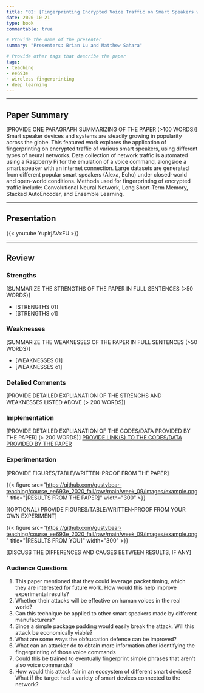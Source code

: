 ```yaml
---
title: "02: [Fingerprinting Encrypted Voice Traffic on Smart Speakers with Deep Learning] by [C. Wang, S. Kennedy, H. Li, K. Hudson, G. Atluri, X. Wei, W. Sun, and B. Wang]"
date: 2020-10-21
type: book
commentable: true

# Provide the name of the presenter
summary: "Presenters: Brian Lu and Matthew Sahara"

# Provide other tags that describe the paper
tags:
- teaching
- ee693e
- wireless fingerprinting
- deep learning
---
```


***
## Paper Summary
[PROVIDE ONE PARAGRAPH SUMMARIZING OF THE PAPER (>100 WORDS)]
Smart speaker devices and systems are steadily growing in popularity across the globe. This featured work explores the application of fingerprinting on encrypted traffic of various smart speakers, using different types of neural networks. Data collection of network traffic is automated using a Raspberry Pi for the emulation of a voice command, alongside a smart speaker with an internet connection. Large datasets are generated from different popular smart speakers (Alexa, Echo) under closed-world and open-world conditions. Methods used for fingerprinting of encrypted traffic include: Convolutional Neural Network, Long Short-Term Memory, Stacked AutoEncoder, and Ensemble Learning.
***

## Presentation
{{< youtube YupirjAVxFU >}}
***

## Review
### Strengths
[SUMMARIZE THE STRENGTHS OF THE PAPER IN FULL SENTENCES (>50 WORDS)]
- [STRENGTHS 01]
- [STRENGTHS o1]

### Weaknesses
[SUMMARIZE THE WEAKNESSES OF THE PAPER IN FULL SENTENCES (>50 WORDS)]
- [WEAKNESSES 01]
- [WEAKNESSES o1]

### Detalied Comments
[PROVIDE DETAILED EXPLIANATION OF THE STRENGHS AND WEAKNESSES LISTED ABOVE (>
200 WORDS)]

### Implementation
[PROVIDE DETAILED EXPLIANATION OF THE CODES/DATA PROVIDED BY THE PAPER] (>
200 WORDS)]
[PROVIDE LINK(S) TO THE CODES/DATA PROVIDED BY THE PAPER](https://github.com/gustybear-teaching/course_ee693e_2020_fall)

### Experimentation
[PROVIDE FIGURES/TABLE/WRITTEN-PROOF FROM THE PAPER]

{{< figure src="https://github.com/gustybear-teaching/course_ee693e_2020_fall/raw/main/week_09/images/example.png" title="[RESULTS FROM THE PAPER]" width="300" >}}

[(OPTIONAL) PROVIDE FIGURES/TABLE/WRITTEN-PROOF FROM YOUR OWN EXPERIMENT]

{{< figure src="https://github.com/gustybear-teaching/course_ee693e_2020_fall/raw/main/week_09/images/example.png" title="[RESULTS FROM YOU]" width="300" >}}

[DISCUSS THE DIFFERENCES AND CAUSES BETWEEN RESULTS, IF ANY]

### Audience Questions

1. This paper mentioned that they could leverage packet timing, which they are interested for future work. How would this help improve experimental results?
2. Whether their attacks will be effective on human voices in the real world?
3. Can this technique be applied to other smart speakers made by different manufacturers?
4. Since a simple package padding would easily break the attack. Will this attack be economically viable?
5. What are some ways the obfsucation defence can be improved?
6. What can an attacker do to obtain more information after identifying the fingerprinting of those voice commands
7. Could this be trained to eventually fingerprint simple phrases that aren't also voice commands?
8. How would this attack fair in an ecosystem of different smart devices? What if the target had a variety of smart devices connected to the network?